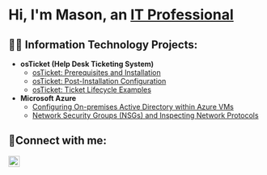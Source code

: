 <h1>Hi, I'm Mason, an <a href="https://linkedin.com/in/Josh">IT Professional</a></h1>

<h2>👨‍💻 Information Technology Projects:</h2>

- <b>osTicket (Help Desk Ticketing System)</b>
  - [osTicket: Prerequisites and Installation](https://github.com/mcrocco/osticket-prereqs)
  - [osTicket: Post-Installation Configuration](https://github.com/mcrocco/post-install-config)
  - [osTicket: Ticket Lifecycle Examples](https://github.com/mcrocco/ticket-lifecycle)
- <b>Microsoft Azure</b>
  - [Configuring On-premises Active Directory within Azure VMs](https://github.com/mcrocco/configure-ad)
  - [Network Security Groups (NSGs) and Inspecting Network Protocols](https://github.com/mcrocco/azure-network-protocols)

<h2>🤳Connect with me:</h2>

[<img align="left" alt="Josh | LinkedIn" width="22px" src="https://cdn.jsdelivr.net/npm/simple-icons@v3/icons/linkedin.svg" />][linkedin]


[linkedin]: https://linkedin.com/in/Josh
